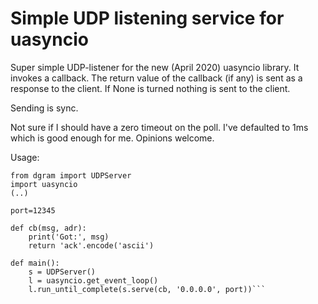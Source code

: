 # Simple UDP listening service for uasyncio

Super simple UDP-listener for the new (April 2020) uasyncio library. It invokes a callback. The return value of the callback (if any) is sent as a response to the client. If None is turned nothing is sent to the client.

Sending is sync.

Not sure if I should have a zero timeout on the poll. I've defaulted to 1ms which is good enough for me. Opinions welcome.

Usage:

```
from dgram import UDPServer
import uasyncio
(..)

port=12345

def cb(msg, adr):
    print('Got:', msg)
    return 'ack'.encode('ascii')

def main():
    s = UDPServer()
    l = uasyncio.get_event_loop()
    l.run_until_complete(s.serve(cb, '0.0.0.0', port))```

